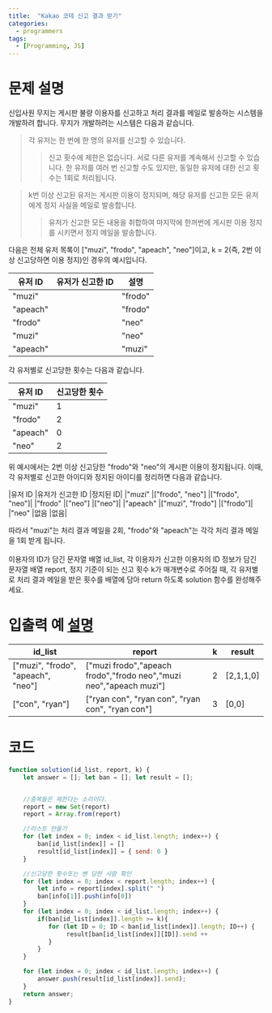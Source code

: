 ```yaml
---
title:  "Kakao 코테 신고 결과 받기"
categories:
  - programmers
tags:
  - [Programming, JS]
---
```

# 문제 설명
신입사원 무지는 게시판 불량 이용자를 신고하고 처리 결과를 메일로 발송하는 시스템을 개발하려 합니다. 무지가 개발하려는 시스템은 다음과 같습니다.
> 각 유저는 한 번에 한 명의 유저를 신고할 수 있습니다.
>> 신고 횟수에 제한은 없습니다. 서로 다른 유저를 계속해서 신고할 수 있습니다.
>> 한 유저를 여러 번 신고할 수도 있지만, 동일한 유저에 대한 신고 횟수는 1회로 처리됩니다.

> k번 이상 신고된 유저는 게시판 이용이 정지되며, 해당 유저를 신고한 모든 유저에게 정지 사실을 메일로 발송합니다.
>> 유저가 신고한 모든 내용을 취합하여 마지막에 한꺼번에 게시판 이용 정지를 시키면서 정지 메일을 발송합니다.

다음은 전체 유저 목록이 ["muzi", "frodo", "apeach", "neo"]이고, k = 2(즉, 2번 이상 신고당하면 이용 정지)인 경우의 예시입니다.

|유저 ID	|유저가 신고한 ID|	설명|
|----------|--------------|-------|
|"muzi"|	|"frodo"|	"muzi"가 "frodo"를 신고했습니다.|
|"apeach"|	|"frodo"	|"apeach"가 "frodo"를 신고했습니다.|
|"frodo"|	|"neo"	|"frodo"가 "neo"를 신고했습니다.|
|"muzi"|	|"neo"	|"muzi"가 "neo"를 신고했습니다.|
|"apeach"|	|"muzi"	|"apeach"가 "muzi"를 신고했습니다.|

각 유저별로 신고당한 횟수는 다음과 같습니다.

|유저 ID	|신고당한 횟수|
|-------|---------|
|"muzi"	|1|
|"frodo"	|2|
|"apeach"	|0|
|"neo"	|2|

위 예시에서는 2번 이상 신고당한 "frodo"와 "neo"의 게시판 이용이 정지됩니다. 이때, 각 유저별로 신고한 아이디와 정지된 아이디를 정리하면 다음과 같습니다.

|유저 ID	|유저가 신고한 ID	|정지된 ID|
|"muzi"	|["frodo", "neo"]	|["frodo", "neo"]|
|"frodo"	|["neo"]	|["neo"]|
|"apeach"	|["muzi", "frodo"]	|["frodo"]|
|"neo"	|없음	|없음|

따라서 "muzi"는 처리 결과 메일을 2회, "frodo"와 "apeach"는 각각 처리 결과 메일을 1회 받게 됩니다.<br>
<br>
이용자의 ID가 담긴 문자열 배열 id_list, 각 이용자가 신고한 이용자의 ID 정보가 담긴 문자열 배열 report, 정지 기준이 되는 신고 횟수 k가 매개변수로 주어질 때, 각 유저별로 처리 결과 메일을 받은 횟수를 배열에 담아 return 하도록 solution 함수를 완성해주세요.

# 입출력 예  [설명]("https://programmers.co.kr/learn/courses/30/lessons/92334")
|id_list	|report|	k	|result|
|-----------|-----|-------|------|
|["muzi", "frodo", "apeach", "neo"]	|["muzi frodo","apeach frodo","frodo neo","muzi neo","apeach muzi"]	|2	|[2,1,1,0]|
|["con", "ryan"]	|["ryan con", "ryan con", "ryan con", "ryan con"]	|3|	[0,0]|

# 코드

```js
function solution(id_list, report, k) {
    let answer = []; let ban = []; let result = [];


    //중복들은 제한다는 소리이다.
    report = new Set(report)
    report = Array.from(report)

    //리스트 만들기
    for (let index = 0; index < id_list.length; index++) {
        ban[id_list[index]] = []
        result[id_list[index]] = { send: 0 }
    }

    //신고당한 횟수또는 밴 당한 사람 확인
    for (let index = 0; index < report.length; index++) {
        let info = report[index].split(" ")
        ban[info[1]].push(info[0])
    }
    for (let index = 0; index < id_list.length; index++) {
        if(ban[id_list[index]].length >= k){
           for (let ID = 0; ID < ban[id_list[index]].length; ID++) {
                result[ban[id_list[index]][ID]].send ++
           }
        }
    }

    for (let index = 0; index < id_list.length; index++) {
        answer.push(result[id_list[index]].send);
    }
    return answer;
}
```